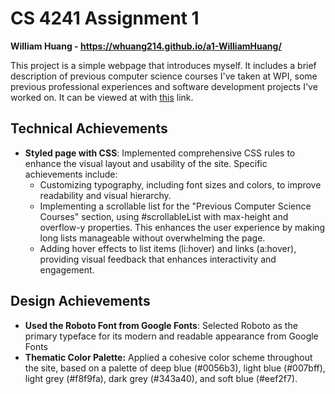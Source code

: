 # CS 4241 Assignment 1

**William Huang - https://whuang214.github.io/a1-WilliamHuang/**

This project is a simple webpage that introduces myself. It includes a brief description of previous computer science courses I've taken at WPI, some previous professional experiences and software development projects I've worked on. It can be viewed at with [this](https://whuang214.github.io/a1-WilliamHuang/) link.

## Technical Achievements

- **Styled page with CSS**: Implemented comprehensive CSS rules to enhance the visual layout and usability of the site. Specific achievements include:
  - Customizing typography, including font sizes and colors, to improve readability and visual hierarchy.
  - Implementing a scrollable list for the "Previous Computer Science Courses" section, using #scrollableList with max-height and overflow-y properties. This enhances the user experience by making long lists manageable without overwhelming the page.
  - Adding hover effects to list items (li:hover) and links (a:hover), providing visual feedback that enhances interactivity and engagement.

## Design Achievements

- **Used the Roboto Font from Google Fonts**: Selected Roboto as the primary typeface for its modern and readable appearance from Google Fonts
- **Thematic Color Palette:** Applied a cohesive color scheme throughout the site, based on a palette of deep blue (#0056b3), light blue (#007bff), light grey (#f8f9fa), dark grey (#343a40), and soft blue (#eef2f7).
